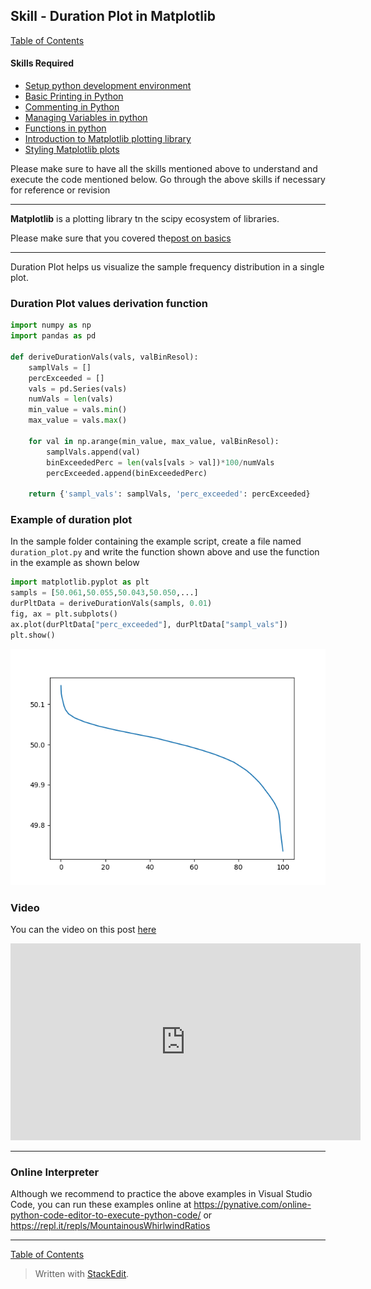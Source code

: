 ## Skill - Duration Plot in Matplotlib
[Table of Contents](https://nagasudhir.blogspot.com/2020/04/taming-python-table-of-contents.html)
#### Skills Required
* [Setup python development environment](https://nagasudhir.blogspot.com/2020/04/setup-python-development-environment_14.html)
* [Basic Printing in Python](https://nagasudhir.blogspot.com/2020/04/basic-printing-in-python.html)
* [Commenting in Python](https://nagasudhir.blogspot.com/2020/04/comments-in-python.html)
* [Managing Variables in python](https://nagasudhir.blogspot.com/2020/04/managing-variables-in-python.html)
* [Functions in python](https://nagasudhir.blogspot.com/2020/05/fucntions-in-python.html)
* [Introduction to Matplotlib plotting library](https://nagasudhir.blogspot.com/2020/05/intro-to-matplotlib.html)
* [Styling Matplotlib plots](https://nagasudhir.blogspot.com/2020/05/styling-matplotlib-plots.html)

Please make sure to have all the skills mentioned above to understand and execute the code mentioned below. Go through the above skills if necessary for reference or revision

<hr/>

**Matplotlib** is a plotting library tn the scipy ecosystem of libraries.

Please make sure that you covered the[post on basics](https://nagasudhir.blogspot.com/2020/05/intro-to-matplotlib.html)
<hr/>
Duration Plot helps us visualize the sample frequency distribution in a single plot.

### Duration Plot values derivation function
```python
import numpy as np
import pandas as pd

def deriveDurationVals(vals, valBinResol):
    samplVals = []
    percExceeded = []
    vals = pd.Series(vals)
    numVals = len(vals)
    min_value = vals.min()
    max_value = vals.max()

    for val in np.arange(min_value, max_value, valBinResol):
        samplVals.append(val)
        binExceededPerc = len(vals[vals > val])*100/numVals
        percExceeded.append(binExceededPerc)

    return {'sampl_vals': samplVals, 'perc_exceeded': percExceeded}
```

### Example of duration plot
In the sample  folder containing the example script, create a file named ```duration_plot.py``` and write the function shown above and use the function in the example as shown below
```python
import matplotlib.pyplot as plt
sampls = [50.061,50.055,50.043,50.050,...]
durPltData = deriveDurationVals(sampls, 0.01)
fig, ax = plt.subplots()
ax.plot(durPltData["perc_exceeded"], durPltData["sampl_vals"])
plt.show()
```
![matplotlib_duration_plot_demo](https://github.com/nagasudhirpulla/taming_python/raw/master/blog/skills/assets/img/matplotlib_duration_plot.png)

### Video
You can the video on this post [here](https://youtu.be/QYBAP0YxSZU)

<iframe width="560" height="315" src="https://www.youtube.com/embed/QYBAP0YxSZU" title="YouTube video player" frameborder="0" allow="accelerometer; autoplay; clipboard-write; encrypted-media; gyroscope; picture-in-picture" allowfullscreen></iframe>

<hr/>

### Online Interpreter
Although we recommend to practice the above examples in Visual Studio Code, you can run these examples online at https://pynative.com/online-python-code-editor-to-execute-python-code/ or https://repl.it/repls/MountainousWhirlwindRatios

<hr/>

[Table of Contents](https://nagasudhir.blogspot.com/2020/04/taming-python-table-of-contents.html)





> Written with [StackEdit](https://stackedit.io/).
<!--stackedit_data:
eyJoaXN0b3J5IjpbMTgxMjc4NTQ1OCwtMTU2OTYxODY1MSwtMT
c2NjM1MTE5M119
-->